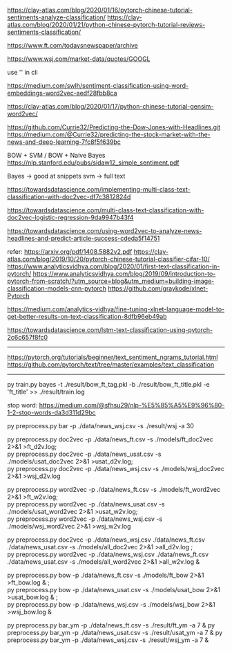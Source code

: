 
https://clay-atlas.com/blog/2020/01/16/pytorch-chinese-tutorial-sentiments-analyze-classification/
https://clay-atlas.com/blog/2020/01/21/python-chinese-pytorch-tutorial-reviews-sentiments-classification/


https://www.ft.com/todaysnewspaper/archive


https://www.wsj.com/market-data/quotes/GOOGL


use '' in cli


https://medium.com/swlh/sentiment-classification-using-word-embeddings-word2vec-aedf28fbb8ca


https://clay-atlas.com/blog/2020/01/17/python-chinese-tutorial-gensim-word2vec/


https://github.com/Currie32/Predicting-the-Dow-Jones-with-Headlines.git
https://medium.com/@Currie32/predicting-the-stock-market-with-the-news-and-deep-learning-7fc8f5f639bc



BOW + SVM / BOW + Naive Bayes
https://nlp.stanford.edu/pubs/sidaw12_simple_sentiment.pdf

Bayes -> good at snippets
svm -> full text


https://towardsdatascience.com/implementing-multi-class-text-classification-with-doc2vec-df7c3812824d

https://towardsdatascience.com/multi-class-text-classification-with-doc2vec-logistic-regression-9da9947b43f4


https://towardsdatascience.com/using-word2vec-to-analyze-news-headlines-and-predict-article-success-cdeda5f14751

refer:
https://arxiv.org/pdf/1408.5882v2.pdf
https://clay-atlas.com/blog/2019/10/20/pytorch-chinese-tutorial-classifier-cifar-10/
https://www.analyticsvidhya.com/blog/2020/01/first-text-classification-in-pytorch/
https://www.analyticsvidhya.com/blog/2019/09/introduction-to-pytorch-from-scratch/?utm_source=blog&utm_medium=building-image-classification-models-cnn-pytorch
https://github.com/graykode/xlnet-Pytorch

https://medium.com/analytics-vidhya/fine-tuning-xlnet-language-model-to-get-better-results-on-text-classification-8dfb96eb49ab


https://towardsdatascience.com/lstm-text-classification-using-pytorch-2c6c657f8fc0

***
https://pytorch.org/tutorials/beginner/text_sentiment_ngrams_tutorial.html
https://github.com/pytorch/text/tree/master/examples/text_classification
***


py train.py bayes -t ./result/bow_ft_tag.pkl -b ./result/bow_ft_title.pkl -e 'ft_title' >> ./result/train.log

stop word:
https://medium.com/@sfhsu29/nlp-%E5%85%A5%E9%96%80-1-2-stop-words-da3d311d29bc



py preprocess.py bar -p ./data/news_wsj.csv  -s ./result/wsj -a 30

py  preprocess.py doc2vec -p ./data/news_ft.csv -s ./models/ft_doc2vec 2>&1 >ft_d2v.log; \
py  preprocess.py doc2vec -p ./data/news_usat.csv -s ./models/usat_doc2vec 2>&1 >usat_d2v.log; \
py  preprocess.py doc2vec -p ./data/news_wsj.csv -s ./models/wsj_doc2vec 2>&1 >wsj_d2v.log


py  preprocess.py word2vec -p ./data/news_ft.csv -s ./models/ft_word2vec 2>&1 >ft_w2v.log; \
py  preprocess.py word2vec -p ./data/news_usat.csv -s ./models/usat_word2vec 2>&1 >usat_w2v.log; \
py  preprocess.py word2vec -p ./data/news_wsj.csv -s ./models/wsj_word2vec 2>&1 >wsj_w2v.log


py  preprocess.py doc2vec -p ./data/news_wsj.csv ./data/news_ft.csv ./data/news_usat.csv  -s ./models/all_doc2vec 2>&1 >all_d2v.log ; \
py  preprocess.py word2vec -p ./data/news_wsj.csv ./data/news_ft.csv ./data/news_usat.csv  -s ./models/all_word2vec 2>&1 >all_w2v.log &



py  preprocess.py bow -p ./data/news_ft.csv -s ./models/ft_bow 2>&1 >ft_bow.log & ; \
py  preprocess.py bow -p ./data/news_usat.csv -s ./models/usat_bow 2>&1 >usat_bow.log & ; \
py  preprocess.py bow -p ./data/news_wsj.csv -s ./models/wsj_bow 2>&1 >wsj_bow.log &



py  preprocess.py bar_ym -p ./data/news_ft.csv -s ./result/ft_ym -a 7 &
py  preprocess.py bar_ym -p ./data/news_usat.csv -s ./result/usat_ym -a 7 &
py  preprocess.py bar_ym -p ./data/news_wsj.csv -s ./result/wsj_ym  -a 7 &